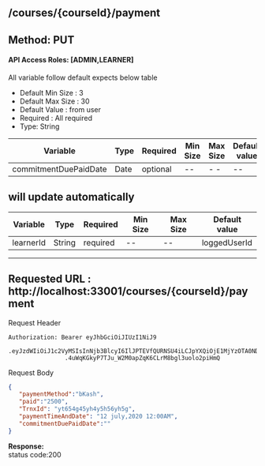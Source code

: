 
##  /courses/{courseId}/payment

## Method: PUT
#### API Access Roles: [ADMIN,LEARNER]
All variable follow  default expects below table
* Default Min Size : 3
* Default Max Size : 30
* Default Value : from user
* Required : All required
* Type: String

Variable  | Type | Required | Min Size | Max Size | Default value
------------- | ------------- | ------------- | ------------- | ------------- | -------------
commitmentDuePaidDate  | Date  | optional | -- | - -| --


## will update automatically
Variable  | Type | Required | Min Size | Max Size | Default value
------------- | ------------- | ------------- | ------------- | ------------- | -------------
learnerId  | String  | required | -- | -- | loggedUserId


---
Requested URL : http://localhost:33001/courses/{courseId}/payment<br>
---
Request Header
```
Authorization: Bearer eyJhbGciOiJIUzI1NiJ9
                .eyJzdWIiOiJ1c2VyMSIsInNjb3BlcyI6IlJPTEVfQURNSU4iLCJpYXQiOjE1MjYzOTA0NDMsImV4cCI6MTUyNjQwODQ0M30
                .4uWqKGkyP7TJu_W2M0apZqK6CLrM8bgl3uolo2piHmQ
```
Request Body
```json
{
   "paymentMethod":"bKash",
   "paid":"2500",
   "TrnxId": "yt654g45yh4y5h56yh5g",
   "paymentTimeAndDate": "12 july,2020 12:00AM",
   "commitmentDuePaidDate":""
}
```
**Response:** <br>
status code:200

